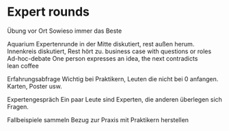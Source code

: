 
# Expert rounds

Übung vor Ort	Sowieso immer das Beste

Aquarium	Expertenrunde in der Mitte diskutiert, rest außen herum. Innenkreis diskutiert, Rest hört zu.
business case with questions or roles
Ad-hoc-debate	One person expresses an idea, the next contradicts	
lean coffee

Erfahrungsabfrage	Wichtig bei Praktikern, Leuten die nicht bei 0 anfangen. Karten, Poster usw.

Expertengespräch	Ein paar Leute sind Experten, die anderen überlegen sich Fragen.

Fallbeispiele sammeln	Bezug zur Praxis mit Praktikern herstellen
